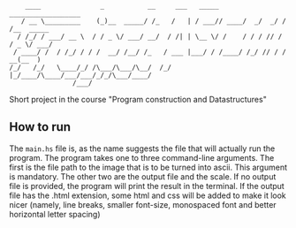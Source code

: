 ```
    ____               _           __     ___   _____ __________________         
   / __ \_________    (_)__  _____/ /_   /   | / ___// ____/  _/  _/ / /__  _____
  / /_/ / ___/ __ \  / / _ \/ ___/ __/  / /| | \__ \/ /    / / / // / / _ \/ ___/
 / ____/ /  / /_/ / / /  __/ /__/ /_   / ___ |___/ / /____/ /_/ // / /  __(__  )
/_/   /_/   \____/_/ /\___/\___/\__/  /_/  |_/____/\____/___/___/_/_/\___/____/  
                /___/                                                            
```

Short project in the course "Program construction and Datastructures"

## How to run

The `main.hs` file is, as the name suggests the file that will actually run the program. The program takes one to three command-line arguments. The first is the file path to the image that is to be turned into ascii. This argument is mandatory. The other two are the output file and the scale. If no output file is provided, the program will print the result in the terminal. If the output file has the .html extension, some html and css will be added to make it look nicer (namely, line breaks, smaller font-size, monospaced font and better horizontal letter spacing)
